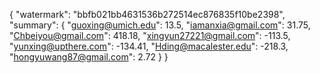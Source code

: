 {
    "watermark": "bbfb021bb4631536b272514ec876835f10be2398", 
    "summary": {
        "guoxing@umich.edu": 13.5, 
        "iamanxia@gmail.com": 31.75, 
        "Chbeiyou@gmail.com": 418.18, 
        "xingyun27221@gmail.com": -113.5, 
        "yunxing@upthere.com": -134.41, 
        "Hding@macalester.edu": -218.3, 
        "hongyuwang87@gmail.com": 2.72
    }
}